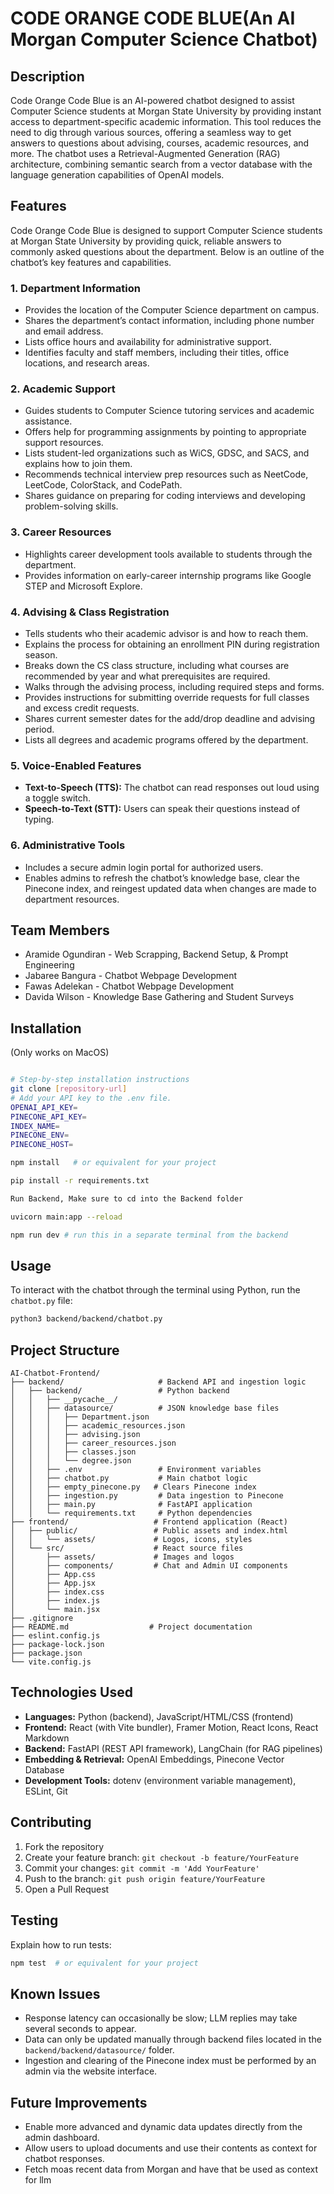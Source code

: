# CODE ORANGE CODE BLUE(An AI Morgan Computer Science Chatbot)

## Description
Code Orange Code Blue is an AI-powered chatbot designed to assist Computer Science students at Morgan State University by providing instant access to department-specific academic information. This tool reduces the need to dig through various sources, offering a seamless way to get answers to questions about advising, courses, academic resources, and more. The chatbot uses a Retrieval-Augmented Generation (RAG) architecture, combining semantic search from a vector database with the language generation capabilities of OpenAI models.

## Features
Code Orange Code Blue is designed to support Computer Science students at Morgan State University by providing quick, reliable answers to commonly asked questions about the department. Below is an outline of the chatbot’s key features and capabilities.

### 1. Department Information
- Provides the location of the Computer Science department on campus.
- Shares the department’s contact information, including phone number and email address.
- Lists office hours and availability for administrative support.
- Identifies faculty and staff members, including their titles, office locations, and research areas.

### 2. Academic Support
- Guides students to Computer Science tutoring services and academic assistance.
- Offers help for programming assignments by pointing to appropriate support resources.
- Lists student-led organizations such as WiCS, GDSC, and SACS, and explains how to join them.
- Recommends technical interview prep resources such as NeetCode, LeetCode, ColorStack, and CodePath.
- Shares guidance on preparing for coding interviews and developing problem-solving skills.

### 3. Career Resources
- Highlights career development tools available to students through the department.
- Provides information on early-career internship programs like Google STEP and Microsoft Explore.

### 4. Advising & Class Registration
- Tells students who their academic advisor is and how to reach them.
- Explains the process for obtaining an enrollment PIN during registration season.
- Breaks down the CS class structure, including what courses are recommended by year and what prerequisites are required.
- Walks through the advising process, including required steps and forms.
- Provides instructions for submitting override requests for full classes and excess credit requests.
- Shares current semester dates for the add/drop deadline and advising period.
- Lists all degrees and academic programs offered by the department.

### 5. Voice-Enabled Features
- **Text-to-Speech (TTS):** The chatbot can read responses out loud using a toggle switch.
- **Speech-to-Text (STT):** Users can speak their questions instead of typing.

### 6. Administrative Tools
- Includes a secure admin login portal for authorized users.
- Enables admins to refresh the chatbot’s knowledge base, clear the Pinecone index, and reingest updated data when changes are made to department resources.



## Team Members
- Aramide Ogundiran - Web Scrapping, Backend Setup, & Prompt Engineering
- Jabaree Bangura - Chatbot Webpage Development
- Fawas Adelekan - Chatbot Webpage Development
- Davida Wilson - Knowledge Base Gathering and Student Surveys 

## Installation
(Only works on MacOS)
```bash

# Step-by-step installation instructions
git clone [repository-url]
# Add your API key to the .env file.
OPENAI_API_KEY=
PINECONE_API_KEY=
INDEX_NAME=
PINECONE_ENV=
PINECONE_HOST=

npm install   # or equivalent for your project

pip install -r requirements.txt

Run Backend, Make sure to cd into the Backend folder 

uvicorn main:app --reload  

npm run dev # run this in a separate terminal from the backend
```



## Usage
To interact with the chatbot through the terminal using Python, run the `chatbot.py` file:
```bash
python3 backend/backend/chatbot.py
```


## Project Structure
```
AI-Chatbot-Frontend/
├── backend/                     # Backend API and ingestion logic
│   ├── backend/                 # Python backend
│   │   ├── __pycache__/
│   │   ├── datasource/          # JSON knowledge base files
│   │   │   ├── Department.json
│   │   │   ├── academic_resources.json
│   │   │   ├── advising.json
│   │   │   ├── career_resources.json
│   │   │   ├── classes.json
│   │   │   └── degree.json
│   │   ├── .env                 # Environment variables
│   │   ├── chatbot.py           # Main chatbot logic
│   │   ├── empty_pinecone.py   # Clears Pinecone index
│   │   ├── ingestion.py         # Data ingestion to Pinecone
│   │   ├── main.py              # FastAPI application
│   │   └── requirements.txt     # Python dependencies
├── frontend/                   # Frontend application (React)
│   ├── public/                 # Public assets and index.html
│   │   └── assets/             # Logos, icons, styles
│   └── src/                    # React source files
│       ├── assets/             # Images and logos
│       ├── components/         # Chat and Admin UI components
│       ├── App.css
│       ├── App.jsx
│       ├── index.css
│       ├── index.js
│       └── main.jsx
├── .gitignore
├── README.md                  # Project documentation
├── eslint.config.js
├── package-lock.json
├── package.json
└── vite.config.js
```


## Technologies Used
- **Languages:** Python (backend), JavaScript/HTML/CSS (frontend)
- **Frontend:** React (with Vite bundler), Framer Motion, React Icons, React Markdown
- **Backend:** FastAPI (REST API framework), LangChain (for RAG pipelines)
- **Embedding & Retrieval:** OpenAI Embeddings, Pinecone Vector Database
- **Development Tools:** dotenv (environment variable management), ESLint, Git


## Contributing
1. Fork the repository
2. Create your feature branch: `git checkout -b feature/YourFeature`
3. Commit your changes: `git commit -m 'Add YourFeature'`
4. Push to the branch: `git push origin feature/YourFeature`
5. Open a Pull Request



## Testing
Explain how to run tests:
```bash
npm test  # or equivalent for your project
```

## Known Issues
- Response latency can occasionally be slow; LLM replies may take several seconds to appear.
- Data can only be updated manually through backend files located in the `backend/backend/datasource/` folder.
- Ingestion and clearing of the Pinecone index must be performed by an admin via the website interface.

## Future Improvements
- Enable more advanced and dynamic data updates directly from the admin dashboard.
- Allow users to upload documents and use their contents as context for chatbot responses.
- Fetch moas recent data from Morgan and have that be used as context for llm 

